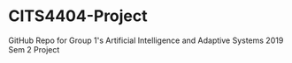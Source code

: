 # CITS4404-Project

GitHub Repo for Group 1's Artificial Intelligence and Adaptive Systems 2019 Sem 2 Project
